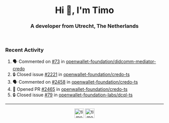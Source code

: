 <h1 align="center">Hi 👋, I'm Timo</h1>
<h3 align="center">A developer from Utrecht, The Netherlands</h3>
<br/>
<!-- https://github.com/rahuldkjain/github-profile-readme-generator --!>

<!--  <p align="left"><img src="https://github-readme-stats.vercel.app/api?username=timoglastra&show_icons=true&count_private=true&" alt="timoglastra" /></p> --!>

<!--
Github language stats
<p align="left"><img src="https://github-readme-stats.vercel.app/api/top-langs/?username=timoglastra&layout=compact" alt="timoglastra" /><p>
-->

<!-- Codestats language stats -->
<!-- <p align="left"><img src="https://codestats-readme.vercel.app/api/top-langs/?username=timoglastra&layout=compact&language_count=12" alt="timoglastra" /><p>    --!>
  
<h3>Recent Activity</h3>

<!--START_SECTION:activity-->
1. 🗣 Commented on [#73](https://github.com/openwallet-foundation/didcomm-mediator-credo/pull/73#issuecomment-3416129402) in [openwallet-foundation/didcomm-mediator-credo](https://github.com/openwallet-foundation/didcomm-mediator-credo)
2. 🔒 Closed issue [#2221](https://github.com/openwallet-foundation/credo-ts/issues/2221) in [openwallet-foundation/credo-ts](https://github.com/openwallet-foundation/credo-ts)
3. 🗣 Commented on [#2458](https://github.com/openwallet-foundation/credo-ts/pull/2458#issuecomment-3415677643) in [openwallet-foundation/credo-ts](https://github.com/openwallet-foundation/credo-ts)
4. 💪 Opened PR [#2465](undefined) in [openwallet-foundation/credo-ts](https://github.com/openwallet-foundation/credo-ts)
5. 🔒 Closed issue [#79](https://github.com/openwallet-foundation-labs/dcql-ts/issues/79) in [openwallet-foundation-labs/dcql-ts](https://github.com/openwallet-foundation-labs/dcql-ts)
<!--END_SECTION:activity-->

---

<p align="center">
<a href="https://twitter.com/timoglastra" target="blank"><img align="center" src="https://cdn.jsdelivr.net/npm/simple-icons@3.0.1/icons/twitter.svg" alt="timoglastra" height="30" width="30" /></a>
<a href="https://linkedin.com/in/timoglastra" target="blank"><img align="center" src="https://cdn.jsdelivr.net/npm/simple-icons@3.0.1/icons/linkedin.svg" alt="timoglastra" height="30" width="30" /></a>
</p>



